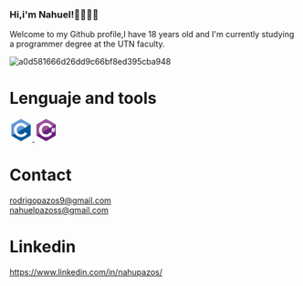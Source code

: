 ### Hi,i'm Nahuel!👋👨🏻‍💻

Welcome to my Github profile,I have 18 years old and I'm currently studying a programmer degree at the UTN faculty.


![a0d581666d26dd9c66bf8ed395cba948](https://user-images.githubusercontent.com/98673588/206370365-8880c4e3-1e89-48bb-8fe7-334ce9505fe2.gif)

# Lenguaje and tools
<p align="left"> <a href="https://www.cprogramming.com/" target="_blank" rel="noreferrer"> <img src="https://raw.githubusercontent.com/devicons/devicon/master/icons/c/c-original.svg" alt="c" width="40" height="40"/> </a> <a href="https://www.w3schools.com/cs/" target="_blank" rel="noreferrer"> <img src="https://raw.githubusercontent.com/devicons/devicon/master/icons/csharp/csharp-original.svg" alt="csharp" width="40" height="40"/> </a> </p>

# Contact
rodrigopazos9@gmail.com  
nahuelpazoss@gmail.com

# Linkedin
https://www.linkedin.com/in/nahupazos/



